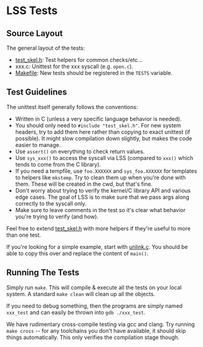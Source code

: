 # LSS Tests

## Source Layout

The general layout of the tests:
* [test_skel.h]: Test helpers for common checks/etc...
* xxx.c: Unittest for the xxx syscall (e.g. `open.c`).
* [Makefile]: New tests should be registered in the `TESTS` variable.

## Test Guidelines

The unittest itself generally follows the conventions:
* Written in C (unless a very specific language behavior is needed).
* You should only need to `#include "test_skel.h"`.  For new system headers, try
  to add them here rather than copying to exact unittest (if possible).
  It might slow compilation down slightly, but makes the code easier to manage.
* Use `assert()` on everything to check return values.
* Use `sys_xxx()` to access the syscall via LSS (compared to `xxx()` which tends
  to come from the C library).
* If you need a tempfile, use `foo.XXXXXX` and `sys_foo.XXXXXX` for templates to
  helpers like `mkstemp`.  Try to clean them up when you're done with them.
  These will be created in the cwd, but that's fine.
* Don't worry about trying to verify the kernel/C library API and various edge
  cases.  The goal of LSS is to make sure that we pass args along correctly to
  the syscall only.
* Make sure to leave comments in the test so it's clear what behavior you're
  trying to verify (and how).

Feel free to extend [test_skel.h] with more helpers if they're useful to more
than one test.

If you're looking for a simple example, start with [unlink.c](./unlink.c).
You should be able to copy this over and replace the content of `main()`.

## Running The Tests

Simply run `make`.  This will compile & execute all the tests on your local
system.  A standard `make clean` will clean up all the objects.

If you need to debug something, then the programs are simply named `xxx_test`
and can easily be thrown into `gdb ./xxx_test`.

We have rudimentary cross-compile testing via gcc and clang.  Try running
`make cross` -- for any toolchains you don't have available, it should skip
things automatically.  This only verifies the compilation stage though.

[Makefile]: ./Makefile
[test_skel.h]: ./test_skel.h
